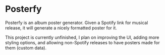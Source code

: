 # Posterfy

Posterfy is an album poster generator. Given a Spotify link for musical release, it will generate a nicely formatted poster for it.

This project is currently unfinished, I plan on improving the UI, adding more styling options, and allowing non-Spotify releases to have posters made for them (custom data).
